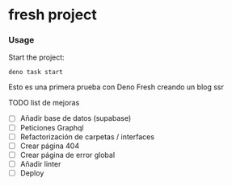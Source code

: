 # fresh project

### Usage

Start the project:

```
deno task start
```

Esto es una primera prueba con Deno Fresh creando un blog ssr

TODO list de mejoras
- [ ] Añadir base de datos (supabase)
- [ ] Peticiones Graphql
- [ ] Refactorización de carpetas / interfaces
- [ ] Crear página 404
- [ ] Crear página de error global
- [ ] Añadir linter
- [ ] Deploy
